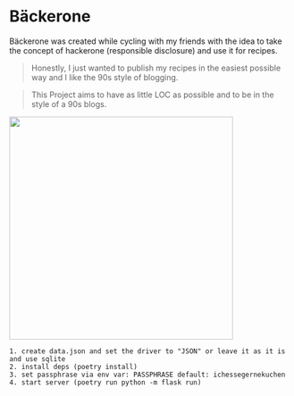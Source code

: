 # Bäckerone
Bäckerone was created while cycling with my friends with the idea to take the concept of hackerone (responsible disclosure) and use it for recipes.

> Honestly, I just wanted to publish my recipes in the easiest possible way and I like the 90s style of blogging. 

> This Project aims to have as little LOC as possible and to be in the style of a 90s blogs.

<img src="https://github.com/Iamjava/baeckerone/assets/70795482/94350533-6114-4e4e-a115-cd53038aab37"  width="400"/>


```
1. create data.json and set the driver to "JSON" or leave it as it is and use sqlite
2. install deps (poetry install)
3. set passphrase via env var: PASSPHRASE default: ichessegernekuchen
4. start server (poetry run python -m flask run)
```


